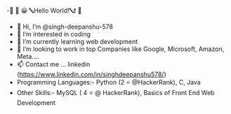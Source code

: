 -🏁 🍇
  😀 🔤Hello World!🔤❗️
🍉
- 👋 Hi, I’m @singh-deepanshu-578
- 👀 I’m interested in coding
- 🌱 I’m currently learning web development
- 💞️ I’m looking to work in top Companies like Google, Microsoft, Amazon, Meta....
- 📫 Contact me ... linkedin (https://www.linkedin.com/in/singhdeepanshu578/)
- Programming Languages:- Python (2 ⭐ @HackerRank), C, Java
- Other Skills:- MySQL ( 4 ⭐ @ HackerRank), Basics of Front End Web Development
<!---
singh-deepanshu-578/singh-deepanshu-578 is a ✨ special ✨ repository because its `README.md` (this file) appears on your GitHub profile.
You can click the Preview link to take a look at your changes.
--->
